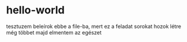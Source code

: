 # hello-world
tesztuzem
beleírok ebbe a file-ba, mert ez a feladat
sorokat hozok létre
még többet
majd elmentem az egészet
